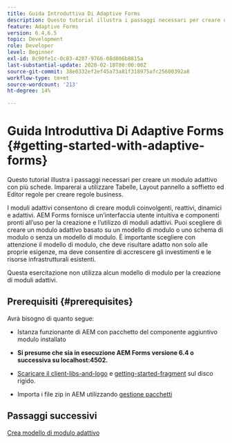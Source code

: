 ```yaml
---
title: Guida Introduttiva Di Adaptive Forms
description: Questo tutorial illustra i passaggi necessari per creare un modulo adattivo con più schede. Imparerai a utilizzare Tabelle, Layout pannello a soffietto ed Editor regole per creare regole business.
feature: Adaptive Forms
version: 6.4,6.5
topic: Development
role: Developer
level: Beginner
exl-id: 8c90fe1c-0c83-4287-9766-08d806b8815a
last-substantial-update: 2020-02-10T00:00:00Z
source-git-commit: 38e0332ef2ef45a73a81f318975afc25600392a8
workflow-type: tm+mt
source-wordcount: '213'
ht-degree: 14%

---
```


# Guida Introduttiva Di Adaptive Forms {#getting-started-with-adaptive-forms}

Questo tutorial illustra i passaggi necessari per creare un modulo adattivo con più schede. Imparerai a utilizzare Tabelle, Layout pannello a soffietto ed Editor regole per creare regole business.

I moduli adattivi consentono di creare moduli coinvolgenti, reattivi, dinamici e adattivi. AEM Forms fornisce un’interfaccia utente intuitiva e componenti pronti all’uso per la creazione e l’utilizzo di moduli adattivi. Puoi scegliere di creare un modulo adattivo basato su un modello di modulo o uno schema di modulo o senza un modello di modulo. È importante scegliere con attenzione il modello di modulo, che deve risultare adatto non solo alle proprie esigenze, ma deve consentire di accrescere gli investimenti e le risorse infrastrutturali esistenti.

Questa esercitazione non utilizza alcun modello di modulo per la creazione di moduli adattivi.

## Prerequisiti {#prerequisites}

Avrà bisogno di quanto segue:

* Istanza funzionante di AEM con pacchetto del componente aggiuntivo modulo installato

* **Si presume che sia in esecuzione AEM Forms versione 6.4 o successiva su localhost:4502.**

* [Scaricare il client-libs-and-logo](assets/client-libs-and-logo.zip) e [getting-started-fragment](assets/getting-started-fragment.zip) sul disco rigido.

* Importa i file zip in AEM utilizzando [gestione pacchetti ](http://localhost:4502/crx/packmgr/index.jsp)

## Passaggi successivi

[Crea modello di modulo adattivo](./create-adaptive-form-template.md)
